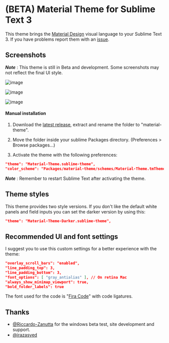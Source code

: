 # (BETA) Material Theme for Sublime Text 3
This theme brings the [Material Design](http://www.google.com/design/) visual language to your Sublime Text 3. If you have problems report them with an [issue](https://github.com/equinusocio/material-theme/issues).

## Screenshots
***Note*** : This theme is still in Beta and development. Some screenshots may not reflect the final UI style.

![image](https://d13yacurqjgara.cloudfront.net/users/44860/screenshots/2085617/attachments/375409/Find.jpg)

![image](https://d13yacurqjgara.cloudfront.net/users/44860/screenshots/2085617/attachments/375410/_Replace.jpg)

![image](https://d13yacurqjgara.cloudfront.net/users/44860/screenshots/2085617/attachments/375511/Command_Panel_2.jpg)

<!-- ### Easy installation
You can install this awesome theme through the [Package Control](https://packagecontrol.io/installation). Search for *"Material Theme"*, install, **restart Sublime Text** and enjoy! -->


#### Manual installation
1. Download the [latest release](https://github.com/equinusocio/material-theme/releases/latest), extract and rename the folder to "material-theme".

2. Move the folder inside your sublime Packages directory. (Preferences > Browse packages...)

3. Activate the theme with the following preferences:

```json
"theme": "Material-Theme.sublime-theme",
"color_scheme": "Packages/material-theme/schemes/Material-Theme.tmTheme",
```

***Note*** : Remember to restart Sublime Text after activating the theme.

## Theme styles
This theme provides two style versions. If you don't like the default white panels and field inputs you can set the darker version by using this:

```json
"theme": "Material-Theme-Darker.sublime-theme",
```

## Recommended UI and font settings
I suggest you to use this custom settings for a better experience with the theme:

```json
"overlay_scroll_bars": "enabled",
"line_padding_top": 3,
"line_padding_bottom": 3,
"font_options": [ "gray_antialias" ], // On retina Mac
"always_show_minimap_viewport": true,
"bold_folder_labels": true
```

The font used for the code is "[Fira Code](https://github.com/tonsky/FiraCode)" with code ligatures.


## Thanks
- [@Riccardo-Zanutta](https://github.com/Riccardo-Zanutta) for the windows beta test, site development and support.
- [@irazasyed](https://github.com/irazasyed)